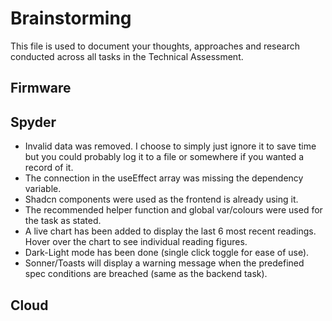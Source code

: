 # Brainstorming

This file is used to document your thoughts, approaches and research conducted across all tasks in the Technical Assessment.

## Firmware

## Spyder

* Invalid data was removed. I choose to simply just ignore it to save time but you could probably log it to a file or somewhere if you wanted a record of it.
* The connection in the useEffect array was missing the dependency variable.
* Shadcn components were used as the frontend is already using it.
* The recommended helper function and global var/colours were used for the task as stated.
* A live chart has been added to display the last 6 most recent readings. Hover over the chart to see individual reading figures.
* Dark-Light mode has been done (single click toggle for ease of use).
* Sonner/Toasts will display a warning message when the predefined spec conditions are breached (same as the backend task).

## Cloud